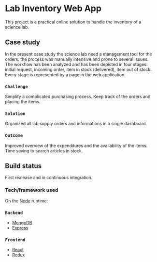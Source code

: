 # Lab Inventory Web App

This project is a practical online solution to handle the inventory of a science lab.

## Case study

In the present case study the science lab need a management tool for the orders: the process was manually intensive and prone to several issues. 
The workflow has been analyzed and has been depicted in four stages: initial request, incoming order, item in stock (delivered), item out of stock. 
Every stage is represented by a page in the web application. 

### `Challenge`

Simplify a complicated purchasing process. 
Keep track of the orders and placing the items. 

### `Solution`

Organized all lab supply orders and informations in a single dashboard. 

### `Outcome`

Improved overview of the expenditures and the availability of the items. 
Time saving to search articles in stock.  


## Build status 
First realease and in continuous integration.  

### Tech/framework used
On the [Node](https://nodejs.org/) runtime: 

### `Backend`
- [MongoDB](https://www.mongodb.com/)
- [Express](https://expressjs.com/)

### `Frontend`
- [React](https://reactjs.org/)
- [Redux](https://redux.js.org/)

